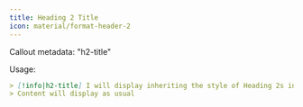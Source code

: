 ```yaml
---
title: Heading 2 Title
icon: material/format-header-2
---
```


Callout metadata: "h2-title"

Usage:
```md
> [!info|h2-title] I will display inheriting the style of Heading 2s in this theme
> Content will display as usual
```